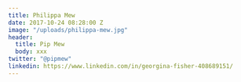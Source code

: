 ```yaml
---
title: Philippa Mew
date: 2017-10-24 08:28:00 Z
image: "/uploads/philippa-mew.jpg"
header:
  title: Pip Mew
  body: xxx
twitter: "@pipmew"
linkedin: https://www.linkedin.com/in/georgina-fisher-408689151/
---
```



